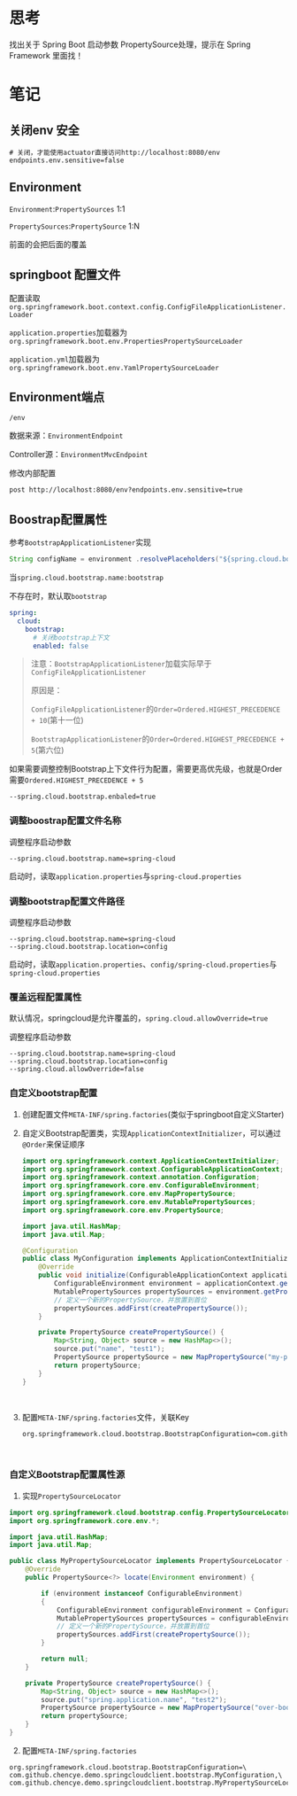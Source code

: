 # 思考

找出关于 Spring Boot 启动参数 PropertySource处理，提示在 Spring Framework 里面找！



# 笔记

## 关闭env 安全

```properties
# 关闭，才能使用actuator直接访问http://localhost:8080/env
endpoints.env.sensitive=false
```



## Environment

`Environment`:`PropertySources` 1:1

`PropertySources`:`PropertySource` 1:N

前面的会把后面的覆盖



## springboot 配置文件

配置读取`org.springframework.boot.context.config.ConfigFileApplicationListener.Loader`  

`application.properties`加载器为`org.springframework.boot.env.PropertiesPropertySourceLoader`

`application.yml`加载器为`org.springframework.boot.env.YamlPropertySourceLoader`



## Environment端点

`/env`

数据来源：`EnvironmentEndpoint`

Controller源：`EnvironmentMvcEndpoint`



修改内部配置

`post http://localhost:8080/env?endpoints.env.sensitive=true`



## Boostrap配置属性

参考`BootstrapApplicationListener`实现

```java
String configName = environment	.resolvePlaceholders("${spring.cloud.bootstrap.name:bootstrap}");
```

当`spring.cloud.bootstrap.name:bootstrap`

不存在时，默认取`bootstrap`



```yaml
spring:
  cloud:
    bootstrap:
      # 关闭bootstrap上下文
      enabled: false
```

> 注意：`BootstrapApplicationListener`加载实际早于`ConfigFileApplicationListener`
>
> 原因是：
>
> `ConfigFileApplicationListener`的`Order=Ordered.HIGHEST_PRECEDENCE + 10`(第十一位)
>
> `BootstrapApplicationListener`的`Order=Ordered.HIGHEST_PRECEDENCE + 5`(第六位)

如果需要调整控制Bootstrap上下文件行为配置，需要更高优先级，也就是Order需要`Ordered.HIGHEST_PRECEDENCE + 5`

```properties
--spring.cloud.bootstrap.enbaled=true
```



### 调整boostrap配置文件名称

调整程序启动参数

```properties
--spring.cloud.bootstrap.name=spring-cloud
```

启动时，读取`application.properties`与`spring-cloud.properties`



### 调整bootstrap配置文件路径

调整程序启动参数

```properties
--spring.cloud.bootstrap.name=spring-cloud
--spring.cloud.bootstrap.location=config
```

启动时，读取`application.properties`、`config/spring-cloud.properties`与`spring-cloud.properties`



### 覆盖远程配置属性

默认情况，springcloud是允许覆盖的，`spring.cloud.allowOverride=true`

调整程序启动参数

```properties
--spring.cloud.bootstrap.name=spring-cloud
--spring.cloud.bootstrap.location=config
--spring.cloud.allowOverride=false
```



### 自定义bootstrap配置

1. 创建配置文件`META-INF/spring.factories`(类似于springboot自定义Starter)

2. 自定义Bootstrap配置类，实现`ApplicationContextInitializer`，可以通过`@Order`来保证顺序

   ```java
   import org.springframework.context.ApplicationContextInitializer;
   import org.springframework.context.ConfigurableApplicationContext;
   import org.springframework.context.annotation.Configuration;
   import org.springframework.core.env.ConfigurableEnvironment;
   import org.springframework.core.env.MapPropertySource;
   import org.springframework.core.env.MutablePropertySources;
   import org.springframework.core.env.PropertySource;

   import java.util.HashMap;
   import java.util.Map;

   @Configuration
   public class MyConfiguration implements ApplicationContextInitializer {
       @Override
       public void initialize(ConfigurableApplicationContext applicationContext) {
           ConfigurableEnvironment environment = applicationContext.getEnvironment();
           MutablePropertySources propertySources = environment.getPropertySources();
           // 定义一个新的PropertySource，并放置到首位
           propertySources.addFirst(createPropertySource());
       }

       private PropertySource createPropertySource() {
           Map<String, Object> source = new HashMap<>();
           source.put("name", "test1");
           PropertySource propertySource = new MapPropertySource("my-property-source", source);
           return propertySource;
       }
   }
   ```

   ​

3. 配置`META-INF/spring.factories`文件，关联Key

   ```properties
   org.springframework.cloud.bootstrap.BootstrapConfiguration=com.github.chencye.demo.springcloudclient.bootstrap.MyConfiguration
   ```

   ​

### 自定义Bootstrap配置属性源

1. 实现`PropertySourceLocator`

```java
import org.springframework.cloud.bootstrap.config.PropertySourceLocator;
import org.springframework.core.env.*;

import java.util.HashMap;
import java.util.Map;

public class MyPropertySourceLocator implements PropertySourceLocator {
    @Override
    public PropertySource<?> locate(Environment environment) {

        if (environment instanceof ConfigurableEnvironment)
        {
            ConfigurableEnvironment configurableEnvironment = ConfigurableEnvironment.class.cast(environment);
            MutablePropertySources propertySources = configurableEnvironment.getPropertySources();
            // 定义一个新的PropertySource，并放置到首位
            propertySources.addFirst(createPropertySource());
        }

        return null;
    }

    private PropertySource createPropertySource() {
        Map<String, Object> source = new HashMap<>();
        source.put("spring.application.name", "test2");
        PropertySource propertySource = new MapPropertySource("over-bootstrap-source", source);
        return propertySource;
    }
}
```

2. 配置`META-INF/spring.factories`

```properties
org.springframework.cloud.bootstrap.BootstrapConfiguration=\
com.github.chencye.demo.springcloudclient.bootstrap.MyConfiguration,\
com.github.chencye.demo.springcloudclient.bootstrap.MyPropertySourceLocator
```

